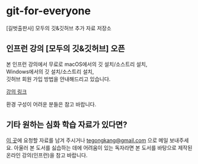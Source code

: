 # git-for-everyone
[길벗출판사] 모두의 깃&amp;깃허브 추가 자료 저장소

## 인프런 강의 [모두의 깃&깃허브] 오픈

본 인프런 강의에서 무료로 macOS에서의 깃 설치/소스트리 설치,  
Windows에서의 깃 설치/소스트리 설치,  
깃허브 회원 가입 방법을 안내해드리고 있습니다.

[강의 링크](https://www.inflearn.com/course/%EB%AA%A8%EB%91%90%EC%9D%98-%EA%B9%83-%EA%B9%83%ED%97%88%EB%B8%8C/)

환경 구성이 어려운 분들은 참고 바랍니다.

## 기타 원하는 심화 학습 자료가 있다면?

[이 곳](https://github.com/kangtegong/git-for-everyone/issues)에 요청할 자료를 남겨 주시거나
tegongkang@gmail.com 으로 메일 보내주세요.
아울러 본 도서를 싫습하는 데에 어려움이 있는 독자라면 
본 도서를 바탕으로 제작된 온라인 강의(인프런)을 참고 바랍니다.

